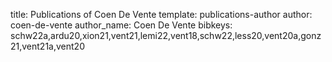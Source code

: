title: Publications of Coen De Vente
template: publications-author
author: coen-de-vente
author_name: Coen De Vente
bibkeys: schw22a,ardu20,xion21,vent21,lemi22,vent18,schw22,less20,vent20a,gonz21,vent21a,vent20